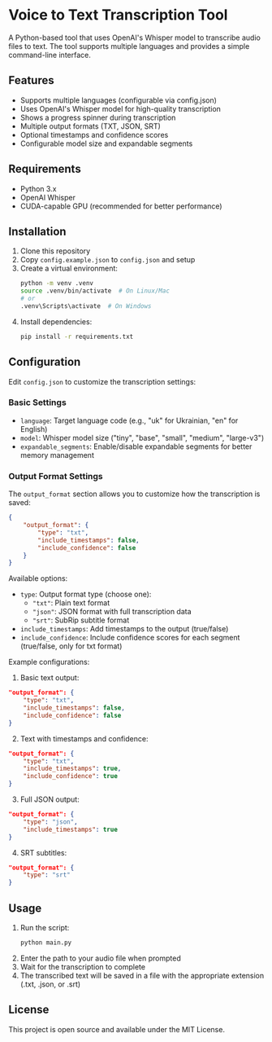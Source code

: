 # Voice to Text Transcription Tool

A Python-based tool that uses OpenAI's Whisper model to transcribe audio files to text. The tool supports multiple languages and provides a simple command-line interface.

## Features

- Supports multiple languages (configurable via config.json)
- Uses OpenAI's Whisper model for high-quality transcription
- Shows a progress spinner during transcription
- Multiple output formats (TXT, JSON, SRT)
- Optional timestamps and confidence scores
- Configurable model size and expandable segments

## Requirements

- Python 3.x
- OpenAI Whisper
- CUDA-capable GPU (recommended for better performance)

## Installation

1. Clone this repository
2. Copy `config.example.json` to `config.json` and setup
3. Create a virtual environment:
   ```bash
   python -m venv .venv
   source .venv/bin/activate  # On Linux/Mac
   # or
   .venv\Scripts\activate  # On Windows
   ```
4. Install dependencies:
   ```bash
   pip install -r requirements.txt
   ```

## Configuration

Edit `config.json` to customize the transcription settings:

### Basic Settings
- `language`: Target language code (e.g., "uk" for Ukrainian, "en" for English)
- `model`: Whisper model size ("tiny", "base", "small", "medium", "large-v3")
- `expandable_segments`: Enable/disable expandable segments for better memory management

### Output Format Settings
The `output_format` section allows you to customize how the transcription is saved:

```json
{
    "output_format": {
        "type": "txt",
        "include_timestamps": false,
        "include_confidence": false
    }
}
```

Available options:
- `type`: Output format type (choose one):
  - `"txt"`: Plain text format
  - `"json"`: JSON format with full transcription data
  - `"srt"`: SubRip subtitle format
- `include_timestamps`: Add timestamps to the output (true/false)
- `include_confidence`: Include confidence scores for each segment (true/false, only for txt format)

Example configurations:

1. Basic text output:
```json
"output_format": {
    "type": "txt",
    "include_timestamps": false,
    "include_confidence": false
}
```

2. Text with timestamps and confidence:
```json
"output_format": {
    "type": "txt",
    "include_timestamps": true,
    "include_confidence": true
}
```

3. Full JSON output:
```json
"output_format": {
    "type": "json",
    "include_timestamps": true
}
```

4. SRT subtitles:
```json
"output_format": {
    "type": "srt"
}
```

## Usage

1. Run the script:
   ```bash
   python main.py
   ```
2. Enter the path to your audio file when prompted
3. Wait for the transcription to complete
4. The transcribed text will be saved in a file with the appropriate extension (.txt, .json, or .srt)

## License

This project is open source and available under the MIT License. 